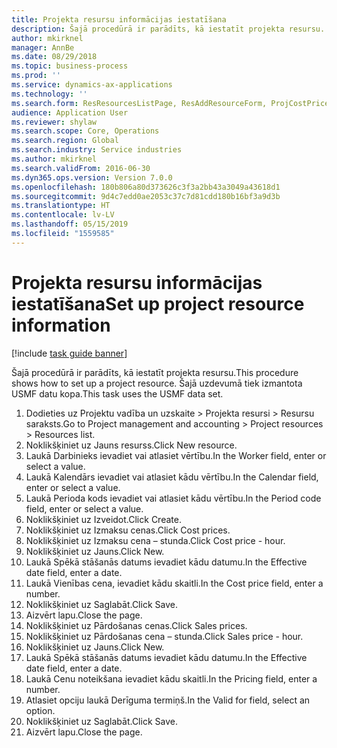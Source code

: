 ```yaml
---
title: Projekta resursu informācijas iestatīšana
description: Šajā procedūrā ir parādīts, kā iestatīt projekta resursu.
author: mkirknel
manager: AnnBe
ms.date: 08/29/2018
ms.topic: business-process
ms.prod: ''
ms.service: dynamics-ax-applications
ms.technology: ''
ms.search.form: ResResourcesListPage, ResAddResourceForm, ProjCostPriceHour, ProjSalesPriceHour
audience: Application User
ms.reviewer: shylaw
ms.search.scope: Core, Operations
ms.search.region: Global
ms.search.industry: Service industries
ms.author: mkirknel
ms.search.validFrom: 2016-06-30
ms.dyn365.ops.version: Version 7.0.0
ms.openlocfilehash: 180b806a80d373626c3f3a2bb43a3049a43618d1
ms.sourcegitcommit: 9d4c7edd0ae2053c37c7d81cdd180b16bf3a9d3b
ms.translationtype: HT
ms.contentlocale: lv-LV
ms.lasthandoff: 05/15/2019
ms.locfileid: "1559585"
---
```

# <a name="set-up-project-resource-information"></a><span data-ttu-id="be4bc-103">Projekta resursu informācijas iestatīšana</span><span class="sxs-lookup"><span data-stu-id="be4bc-103">Set up project resource information</span></span>

[!include [task guide banner](../../includes/task-guide-banner.md)]

<span data-ttu-id="be4bc-104">Šajā procedūrā ir parādīts, kā iestatīt projekta resursu.</span><span class="sxs-lookup"><span data-stu-id="be4bc-104">This procedure shows how to set up a project resource.</span></span> <span data-ttu-id="be4bc-105">Šajā uzdevumā tiek izmantota USMF datu kopa.</span><span class="sxs-lookup"><span data-stu-id="be4bc-105">This task uses the USMF data set.</span></span>

1. <span data-ttu-id="be4bc-106">Dodieties uz Projektu vadība un uzskaite > Projekta resursi > Resursu saraksts.</span><span class="sxs-lookup"><span data-stu-id="be4bc-106">Go to Project management and accounting > Project resources > Resources list.</span></span>
2. <span data-ttu-id="be4bc-107">Noklikšķiniet uz Jauns resurss.</span><span class="sxs-lookup"><span data-stu-id="be4bc-107">Click New resource.</span></span>
3. <span data-ttu-id="be4bc-108">Laukā Darbinieks ievadiet vai atlasiet vērtību.</span><span class="sxs-lookup"><span data-stu-id="be4bc-108">In the Worker field, enter or select a value.</span></span>
4. <span data-ttu-id="be4bc-109">Laukā Kalendārs ievadiet vai atlasiet kādu vērtību.</span><span class="sxs-lookup"><span data-stu-id="be4bc-109">In the Calendar field, enter or select a value.</span></span>
5. <span data-ttu-id="be4bc-110">Laukā Perioda kods ievadiet vai atlasiet kādu vērtību.</span><span class="sxs-lookup"><span data-stu-id="be4bc-110">In the Period code field, enter or select a value.</span></span>
6. <span data-ttu-id="be4bc-111">Noklikšķiniet uz Izveidot.</span><span class="sxs-lookup"><span data-stu-id="be4bc-111">Click Create.</span></span>
7. <span data-ttu-id="be4bc-112">Noklikšķiniet uz Izmaksu cenas.</span><span class="sxs-lookup"><span data-stu-id="be4bc-112">Click Cost prices.</span></span>
8. <span data-ttu-id="be4bc-113">Noklikšķiniet uz Izmaksu cena – stunda.</span><span class="sxs-lookup"><span data-stu-id="be4bc-113">Click Cost price - hour.</span></span>
9. <span data-ttu-id="be4bc-114">Noklikšķiniet uz Jauns.</span><span class="sxs-lookup"><span data-stu-id="be4bc-114">Click New.</span></span>
10. <span data-ttu-id="be4bc-115">Laukā Spēkā stāšanās datums ievadiet kādu datumu.</span><span class="sxs-lookup"><span data-stu-id="be4bc-115">In the Effective date field, enter a date.</span></span>
11. <span data-ttu-id="be4bc-116">Laukā Vienības cena, ievadiet kādu skaitli.</span><span class="sxs-lookup"><span data-stu-id="be4bc-116">In the Cost price field, enter a number.</span></span>
12. <span data-ttu-id="be4bc-117">Noklikšķiniet uz Saglabāt.</span><span class="sxs-lookup"><span data-stu-id="be4bc-117">Click Save.</span></span>
13. <span data-ttu-id="be4bc-118">Aizvērt lapu.</span><span class="sxs-lookup"><span data-stu-id="be4bc-118">Close the page.</span></span>
14. <span data-ttu-id="be4bc-119">Noklikšķiniet uz Pārdošanas cenas.</span><span class="sxs-lookup"><span data-stu-id="be4bc-119">Click Sales prices.</span></span>
15. <span data-ttu-id="be4bc-120">Noklikšķiniet uz Pārdošanas cena – stunda.</span><span class="sxs-lookup"><span data-stu-id="be4bc-120">Click Sales price - hour.</span></span>
16. <span data-ttu-id="be4bc-121">Noklikšķiniet uz Jauns.</span><span class="sxs-lookup"><span data-stu-id="be4bc-121">Click New.</span></span>
17. <span data-ttu-id="be4bc-122">Laukā Spēkā stāšanās datums ievadiet kādu datumu.</span><span class="sxs-lookup"><span data-stu-id="be4bc-122">In the Effective date field, enter a date.</span></span>
18. <span data-ttu-id="be4bc-123">Laukā Cenu noteikšana ievadiet kādu skaitli.</span><span class="sxs-lookup"><span data-stu-id="be4bc-123">In the Pricing field, enter a number.</span></span>
19. <span data-ttu-id="be4bc-124">Atlasiet opciju laukā Derīguma termiņš.</span><span class="sxs-lookup"><span data-stu-id="be4bc-124">In the Valid for field, select an option.</span></span>
20. <span data-ttu-id="be4bc-125">Noklikšķiniet uz Saglabāt.</span><span class="sxs-lookup"><span data-stu-id="be4bc-125">Click Save.</span></span>
21. <span data-ttu-id="be4bc-126">Aizvērt lapu.</span><span class="sxs-lookup"><span data-stu-id="be4bc-126">Close the page.</span></span>

